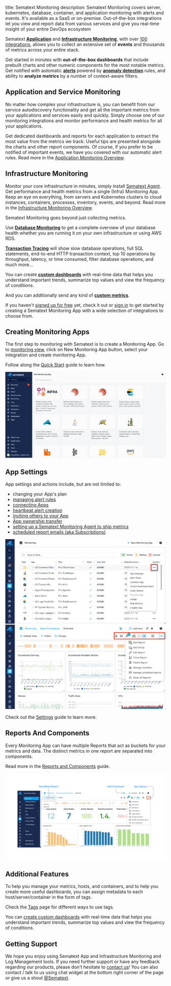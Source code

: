 title: Sematext Monitoring
description: Sematext Monitoring covers server, kubernetes, database, container, and application monitoring with alerts and events. It's available as a SaaS or on-premise. Out-of-the-box integrations let you view and report data from various services and give you real-time insight of your entire DevOps ecosystem

Sematext [**Application**](../monitoring/service-monitoring/) and [**Infrastructure Monitoring**](../monitoring/infrastructure), with over [100 integrations](https://sematext.com/docs/integration/), allows you to collect an extensive set of **events** and thousands of metrics across your entire stack.

Get started in minutes with **out-of-the-box dashboards** that include prebuilt charts and other numeric components for the most notable metrics. Get notified with automatic [**alerts**](https://sematext.com/alerts/) powered by [**anomaly detection**](https://sematext.com/alerts/) rules, and ability to **analyze metrics** by a number of context-aware filters.

## Application and Service Monitoring
No matter how complex your infrastructure is, you can benefit from our service autodiscovery functionality and get all the important metrics from your applications and services easily and quickly. Simply choose one of our monitoring integrations and monitor performance and health metrics for all your applications. 

Get dedicated dashboards and reports for each application to extract the most value from the metrics we track. Useful tips are presented alongside the charts and other report components. Of course, if you prefer to be notified of important events, we have you covered with our automatic alert rules. Read more in the [Application Monitoring Overview](https://sematext.com/docs/monitoring/service-monitoring/).


## Infrastructure Monitoring
Monitor your core infrastructure in minutes, simply install [Sematext Agent](../agents/sematext-agent). Get performance and health metrics from a single (Infra) Monitoring App. Keep an eye on everything, from servers and Kubernetes clusters to cloud instances, containers, processes, inventory, events, and beyond. Read more in the [Infrastructure Monitoring Overview](https://sematext.com/docs/monitoring/infrastructure/).


Sematext Monitoring goes beyond just collecting metrics. 

Use [**Database Monitoring**](https://sematext.com/database-monitoring/) to get a complete overview of your database health whether you are running it on your own infrastructure or using AWS RDS. 

[**Transaction Tracing**](https://sematext.com/tracing/) will show slow database operations, full SQL statements, end-to-end HTTP transaction context, top 10 operations by throughput, latency, or time consumed, filter database operations, and much more...

You can create [**custom dashboards**](../dashboards/) with real-time data that helps you understand important trends, summarize top values and view the frequency of conditions.

And you can additionally send any kind of [**custom metrics**](./custom-metrics).

If you haven't [signed up for free](https://apps.sematext.com/ui/registration) yet, check it out or [sign in](https://apps.sematext.com/ui/login/) to get started by creating a Sematext Monitoring App with a wide selection of integrations to choose from.


## Creating Monitoring Apps

The first step to monitoring with Sematext is to create a Monitoring App. Go to [monitoring view](https://apps.sematext.com/ui/monitoring), click on New Monitoring App button, select your integration and create monitoring App.

Follow along the [Quick Start](./quick-start) guide to learn how.

<img class="content-modal-image" alt="Sematext Monitoring App Settings UI screen" src="../images/monitoring/create-new-monitoring-app.gif" title="New Monitoring App">

## App Settings

App settings and actions include, but are not limited to:

  - changing your App's plan
  - [managing alert rules](../alerts)
  - [connecting Apps](../guide/connected-apps)
  - [heartbeat alert creation](../alerts/creating-heartbeat-alerts)
  - [inviting others to your App](../team/app-guests)
  - [App ownership transfer](../team/transfer-apps)
  - [setting up a Sematext Monitoring Agent to ship metrics](./quick-start/#setting-up-monitoring-agents)
  - [scheduled report emails (aka Subscriptions)](../guide/scheduled-reports)

<img class="content-modal-image" alt="Sematext Monitoring App Settings UI screen" src="../images/monitoring/monitoring-app-actions.png" title="Sematext Monitoring App Actions">

<img class="content-modal-image" alt="Sematext Monitoring App Settings UI screen" src="../images/monitoring/monitoring-app-options.png" title="Sematext Monitoring App Options">

Check out the [Settings](./settings) guide to learn more.

## Reports And Components

Every Monitoring App can have multiple Reports that act as buckets for your metrics and data. The distinct metrics in one report are separated into components.

Read more in the [Reports and Components](./reports-and-components) guide.

<img class="content-modal-image" alt="Sematext Monitoring App Options UI screen" src="../images/monitoring/monitoring-app-reports.png" title="Sematext Monitoring App Options">


## Additional Features

To help you manage your metrics, hosts, and containers, and to help you create more useful dashboards, you can assign metadata to each host/server/container in the form of tags.

Check the [Tags](./tags) page for different ways to use tags.

You can [create custom dashboards](../dashboards) with real-time data that helps you understand important trends, summarize top values and view the frequency of conditions.

## Getting Support

We hope you enjoy using Sematext App and Infrastructure Monitoring and Log Management tools. If you need further support or have any feedback regarding our products, please don't hesitate to [contact us](mailto:support@sematext.com)! You can also contact / talk to us using chat widget at the bottom right corner of the page or give us a shout [@Sematext](https://twitter.com/sematext). 
